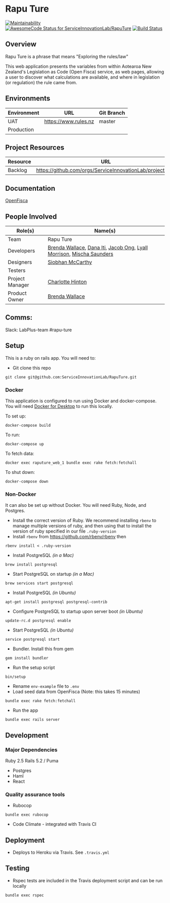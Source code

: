 # Rapu Ture

[![Maintainability](https://api.codeclimate.com/v1/badges/580a9cc169de1c21c180/maintainability)](https://codeclimate.com/github/ServiceInnovationLab/RapuTure/maintainability)
[![AwesomeCode Status for ServiceInnovationLab/RapuTure](https://awesomecode.io/projects/26aa53d4-bece-44c7-81d7-6c2f7648adec/status)](https://awesomecode.io/repos/ServiceInnovationLab/RapuTure)
[![Build Status](https://travis-ci.org/ServiceInnovationLab/RapuTure.svg?branch=master)](https://travis-ci.org/ServiceInnovationLab/RapuTure)

## Overview

Rapu Ture is a phrase that means "Exploring the rules/law"

This web application presents the variables from within Aotearoa New Zealand's Legislation as Code (Open Fisca) service, as web pages, allowing a user to discover what calculations are available, and where in legislation (or regulation) the rule came from.

## Environments

**Environment** | **URL**  | **Git Branch**
--- | --- | ---
UAT | https://www.rules.nz | master
Production |  |

## Project Resources

**Resource** | **URL**
--- | ---
Backlog | https://github.com/orgs/ServiceInnovationLab/projects/11

## Documentation

[OpenFisca](https://openfisca.org/doc/)

## People Involved

**Role(s)** | **Name(s)**
--- | ---
Team | Rapu Ture
Developers | [Brenda Wallace](https://github.com/Br3nda), [Dana Iti](https://github.com/dlouise64), [Jacob Ong](https://github.com/JacOng17), [Lyall Morrison](https://github.com/lamorrison), [Mischa Saunders](https://github.com/mischa-s)
Designers | [Siobhan McCarthy](https://github.com/ssibbehh)
Testers |
Project Manager | [Charlotte Hinton](https://github.com/CharlotteHinton)
Product Owner | [Brenda Wallace](https://github.com/Br3nda)

## Comms:
Slack: LabPlus-team #rapu-ture

## Setup

This is a ruby on rails app. You will need to:
* Git clone this repo
```
git clone git@github.com:ServiceInnovationLab/RapuTure.git
```

### Docker

This application is configured to run using Docker and docker-compose. You will need [Docker for Desktop](https://www.docker.com/products/docker-desktop) to run this locally.

To set up:

`docker-compose build`

To run:

`docker-compose up`

To fetch data:

`docker exec raputure_web_1 bundle exec rake fetch:fetchall`

To shut down:

`docker-compose down`

### Non-Docker

It can also be set up without Docker. You will need Ruby, Node, and Postgres.

* Install the correct version of Ruby. We recommend installing `rbenv` to manage multiple versions of ruby, and then using that to install the version of ruby specified in our file `.ruby-version`
* Install `rbenv` from https://github.com/rbenv/rbenv then
```
rbenv install < .ruby-version
```
* Install PostgreSQL *(in a Mac)*
```
brew install postgresql
```
* Start PostgreSQL on startup *(in a Mac)*
```
brew services start postgresql
```
* Install PostgreSQL *(in Ubuntu)*
```
apt-get install postgresql postgresql-contrib
```
* Configure PostgreSQL to startup upon server boot *(in Ubuntu)*
```
update-rc.d postgresql enable
```
* Start PostgreSQL *(in Ubuntu)*
```
service postgresql start
```
* Bundler. Install this from gem
```
gem install bundler
```
* Run the setup script
```
bin/setup
```
* Rename `env-example` file to `.env`
* Load seed data from OpenFisca (Note: this takes 15 minutes)
```
bundle exec rake fetch:fetchall
```
* Run the app
```
bundle exec rails server
```
## Development

### Major Dependencies
Ruby 2.5
Rails 5.2 / Puma

* Postgres
* Haml
* React

### Quality assurance tools

* Rubocop
```
bundle exec rubocop
```

* Code Climate - integrated with Travis CI

## Deployment

* Deploys to Heroku via Travis. See `.travis.yml`

## Testing
* Rspec tests are included in the Travis deployment script and can be run locally

```
bundle exec rspec
```
